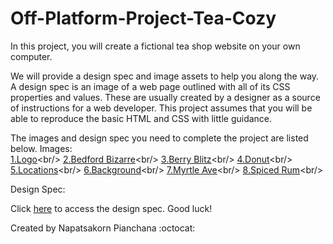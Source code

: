# Off-Platform-Project-Tea-Cozy
In this project, you will create a fictional tea shop website on your own computer.

We will provide a design spec and image assets to help you along the way. A design spec is an image of a web page outlined with all of its CSS properties and values. These are usually created by a designer as a source of instructions for a web developer. This project assumes that you will be able to reproduce the basic HTML and CSS with little guidance.

The images and design spec you need to complete the project are listed below.
Images:<br/>
[1.Logo](https://content.codecademy.com/courses/freelance-1/unit-4/img-tea-cozy-logo.png?_gl=1*9yrurq*_ga*MTk0MDA0NzQ1LjE2Mzc1MTkxMzc.*_ga_3LRZM6TM9L*MTY1NTcxNzkzNS43LjEuMTY1NTcxODA0Ny41Mw..)<br/>
[2.Bedford Bizarre](https://content.codecademy.com/courses/freelance-1/unit-4/img-bedford-bizarre.jpg?_gl=1*1e8llad*_ga*MTk0MDA0NzQ1LjE2Mzc1MTkxMzc.*_ga_3LRZM6TM9L*MTY1NTcxNzkzNS43LjEuMTY1NTcxODA0Ny41Mw..)<br/>
[3.Berry Blitz](https://content.codecademy.com/courses/freelance-1/unit-4/img-berryblitz.jpg?_gl=1*nvxvga*_ga*MTk0MDA0NzQ1LjE2Mzc1MTkxMzc.*_ga_3LRZM6TM9L*MTY1NTcxNzkzNS43LjEuMTY1NTcxODA0Ny41Mw..)<br/>
[4.Donut](https://content.codecademy.com/courses/freelance-1/unit-4/img-donut.jpg?_gl=1*pdmuxi*_ga*MTk0MDA0NzQ1LjE2Mzc1MTkxMzc.*_ga_3LRZM6TM9L*MTY1NTcxNzkzNS43LjEuMTY1NTcxODA0Ny41Mw..)<br/>
[5.Locations](https://content.codecademy.com/courses/freelance-1/unit-4/img-locations-background.jpg?_gl=1*jfizl5*_ga*MTk0MDA0NzQ1LjE2Mzc1MTkxMzc.*_ga_3LRZM6TM9L*MTY1NTcxNzkzNS43LjEuMTY1NTcxODA0Ny41Mw..)<br/>
[6.Background](https://content.codecademy.com/courses/freelance-1/unit-4/img-mission-background.jpg?_gl=1*pdmuxi*_ga*MTk0MDA0NzQ1LjE2Mzc1MTkxMzc.*_ga_3LRZM6TM9L*MTY1NTcxNzkzNS43LjEuMTY1NTcxODA0Ny41Mw..)<br/>
[7.Myrtle Ave](https://content.codecademy.com/courses/freelance-1/unit-4/img-myrtle-ave.jpg?_gl=1*1f6ayqx*_ga*MTk0MDA0NzQ1LjE2Mzc1MTkxMzc.*_ga_3LRZM6TM9L*MTY1NTcxNzkzNS43LjEuMTY1NTcxODA0Ny41Mw..)<br/>
[8.Spiced Rum](https://content.codecademy.com/courses/freelance-1/unit-4/img-spiced-rum.jpg?_gl=1*1f6ayqx*_ga*MTk0MDA0NzQ1LjE2Mzc1MTkxMzc.*_ga_3LRZM6TM9L*MTY1NTcxNzkzNS43LjEuMTY1NTcxODA0Ny41Mw..)<br/>

Design Spec:

Click [here](https://content.codecademy.com/courses/freelance-1/unit-4/img-tea-cozy-redline.jpg?_gl=1*equchl*_ga*MTk0MDA0NzQ1LjE2Mzc1MTkxMzc.*_ga_3LRZM6TM9L*MTY1NTcxNzkzNS43LjEuMTY1NTcxODA0Ny41Mw..) to access the design spec.
Good luck!

Created by Napatsakorn Pianchana :octocat:
